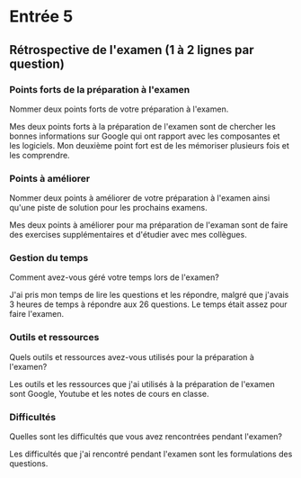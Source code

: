 # Entrée 5
## Rétrospective de l'examen (1 à 2 lignes par question)

### Points forts de la préparation à l'examen
Nommer deux points forts de votre préparation à l'examen. 

Mes deux points forts à la préparation de l'examen sont de chercher les bonnes informations sur Google qui ont rapport avec les composantes et les logiciels. Mon deuxième point fort est de les mémoriser plusieurs fois et les comprendre. 
### Points à améliorer
Nommer deux points à améliorer de votre préparation à l'examen ainsi qu'une piste de solution pour les prochains examens. 

Mes deux points à améliorer pour ma préparation de l'examan sont de faire des exercises supplémentaires et d'étudier avec mes collègues. 
### Gestion du temps
Comment avez-vous géré votre temps lors de l'examen?

J'ai pris mon temps de lire les questions et les répondre, malgré que j'avais 3 heures de temps à répondre aux 26 questions. Le temps était assez pour faire l'examen. 
### Outils et ressources
Quels outils et ressources avez-vous utilisés pour la préparation à l'examen?

Les outils et les ressources que j'ai utilisés à la préparation de l'examen sont Google, Youtube et les notes de cours en classe.
### Difficultés
Quelles sont les difficultés que vous avez rencontrées pendant l'examen?

Les difficultés que j'ai rencontré pendant l'examen sont les formulations des questions.
